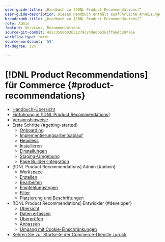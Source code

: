 ```yaml
---
user-guide-title: „Handbuch zu [!DNL Product Recommendations]“
user-guide-description: Dieses Handbuch enthält ausführliche Anweisungen zur Verwendung von [!DNL Product Recommendations] aus Adobe Commerce.
breadcrumb-title: „Handbuch zu [!DNL Product Recommendations]“
role: Admin
feature: Services, Recommendations
source-git-commit: 4a5c3550b03651279c24de6b6361ffa6dc28776e
workflow-type: tm+mt
source-wordcount: '58'
ht-degree: 12%

---
```


# [!DNL Product Recommendations] für Commerce {#product-recommendations}

- [Handbuch-Übersicht](guide-overview.md)
- [Einführung in [!DNL Product Recommendations]](overview.md)
- [Versionshinweise](release-notes.md)
- Erste Schritte {#getting-started}
   - [Onboarding](onboarding.md)
   - [Implementierungsarbeitsablauf](implementation-workflow.md)
   - [Headless](headless.md)
   - [Installieren](install-configure.md)
   - [Einstellungen](settings.md)
   - [Staging-Umgebung](staging-environment.md)
   - [Page Builder-Integration](page-builder.md)
- [!DNL Product Recommendations] Admin {#admin}
   - [Workspace](workspace.md)
   - [Erstellen](create.md)
   - [Bearbeiten](edit.md)
   - [Empfehlungstypen](type.md)
   - [Filter](filters.md)
   - [Platzierung und Beschriftungen](placement.md)
- [!DNL Product Recommendations] Entwickler {#developer}
   - [Übersicht](development-overview.md)
   - [Daten erfassen](events.md)
   - [Überprüfen](verify.md)
   - [Anpassen](customize.md)
   - [Umgang mit Cookie-Einschränkungen](setting-cookie.md)
- [Kehren Sie zur Startseite der Commerce-Dienste zurück](https://experienceleague.adobe.com/docs/commerce-merchant-services/user-guides/home.html)